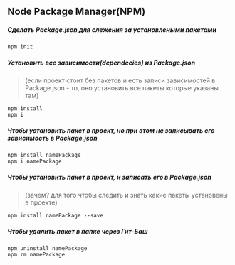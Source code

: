 ## Node Package Manager(NPM)

##### Сделать Package.json для слежения за установлеными пакетами
```
npm init
```                        
               
##### Установить все зависимости(dependecies) из Package.json
> (если проект стоит без пакетов и есть записи зависимостей в Package.json - то, оно установить все пакеты которые указаны там)

```
npm install 
npm i
```                
            
##### Чтобы установить пакет в проект, но при этом не записывать его зависимость в **Package.json**
```
npm install namePackage
npm i namePackage

```        
      
##### Чтобы установить пакет  в проект, и записать его в **Package.json**
> (зачем? для того чтобы следить и знать какие пакеты установены в проекте)

```
npm install namePackage --save
```      
        
##### Чтобы удалить пакет  в папке через Гит-Баш
```
npm uninstall namePackage
npm rm namePackage
```
